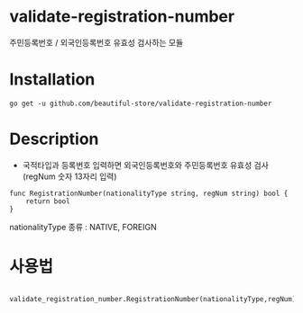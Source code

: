 # validate-registration-number
주민등록번호 / 외국인등록번호 유효성 검사하는 모듈

# Installation
```
go get -u github.com/beautiful-store/validate-registration-number
```

# Description

* 국적타입과 등록번호 입력하면 외국인등록번호와 주민등록번호 유효성 검사(regNum 숫자 13자리 입력)
```
func RegistrationNumber(nationalityType string, regNum string) bool {
    return bool
}
```
nationalityType 종류 : NATIVE, FOREIGN


# 사용법
```
	validate_registration_number.RegistrationNumber(nationalityType,regNum)
```
